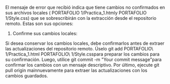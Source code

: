 El mensaje de error que recibió indica que tiene cambios no confirmados en sus archivos locales ( PORTAFOLIO 1/Practica_1.htmly PORTAFOLIO 1/Style.css) que se sobrescribirán con la extracción desde el repositorio remoto. Estas son sus opciones:

1. Confirme sus cambios locales:

Si desea conservar los cambios locales, debe confirmarlos antes de extraer las actualizaciones del repositorio remoto.
Úselo git add PORTAFOLIO\ 1/Practica_1.html PORTAFOLIO\ 1/Style.csspara preparar los cambios para su confirmación.
Luego, utilice git commit -m "Your commit message"para confirmar los cambios con un mensaje descriptivo.
Por último, ejecute git pull origin mainnuevamente para extraer las actualizaciones con los cambios guardados.

